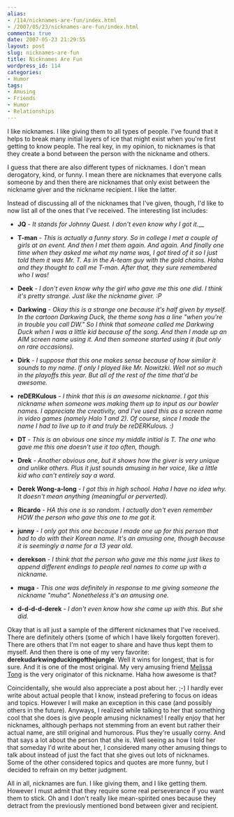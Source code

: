 ```yaml
---
alias:
- /114/nicknames-are-fun/index.html
- /2007/05/23/nicknames-are-fun/index.html
comments: true
date: 2007-05-23 21:29:55
layout: post
slug: nicknames-are-fun
title: Nicknames Are Fun
wordpress_id: 114
categories:
- Humor
tags:
- Amusing
- Friends
- Humor
- Relationships
---
```


I like nicknames. I like giving them to all types of people. I've found that it helps to break many initial layers of ice that might exist when you're first getting to know people. The real key, in my opinion, to nicknames is that they create a bond between the person with the nickname and others.

I guess that there are also different types of nicknames. I don't mean derogatory, kind, or funny. I mean there are nicknames that everyone calls someone by and then there are nicknames that only exist between the nickname giver and the nickname recipient. I like the latter.

Instead of discussing all of the nicknames that I've given, though, I'd like to now list all of the ones that I've received. The interesting list includes:



	
  * **JQ** - _It stands for Johnny Quest. I don't even know why I got it.___

	
  * **T-man** - _This is actually a funny story. So in college I met a couple of girls at an event. And then I met them again. And again. And finally one time when they asked me what my name was, I got tired of it so I just told them it was Mr. T. As in the A-team guy with the gold chains. Haha and they thought to call me T-man. After that, they sure remembered who I was!_

	
  * **Deek** - _I don't even know why the girl who gave me this one did. I think it's pretty strange. Just like the nickname giver. :P_

	
  * **Darkwing** - _Okay this is a strange one because it's half given by myself. In the cartoon Darkwing Duck, the theme song has a line "when you're in trouble you call DW." So I think that someone called me Darkwing Duck when I was a little kid because of the song. And then I made up an AIM screen name using it. And then someone started using it (but only on rare occasions)._

	
  * **Dirk** - _I suppose that this one makes sense because of how similar it sounds to my name. If only I played like Mr. Nowitzki. Well not so much in the playoffs this year. But all of the rest of the time that'd be awesome._

	
  * **reDERKulous** - _I think that this is an awesome nickname. I got this nickname when someone was making them up to input as our bowler names. I appreciate the creativity, and I've used this as a screen name in video games (namely Halo 1 and 2). Of course, since I made the name I had to live up to it and truly be reDERKulous. :)_

	
  * **DT** - _This is an obvious one since my middle initial is T. The one who gave me this one doesn't use it too often, though._

	
  * **Drek** - _Another obvious one, but it shows how the giver is very unique and unlike others. Plus it just sounds amusing in her voice, like a little kid who can't entirely say a word._

	
  * **Derek Wong-a-long** - _I got this in high school. Haha I have no idea why. It doesn't mean anything (meaningful or perverted)._

	
  * **Ricardo** - _HA this one is so random. I actually don't even remember HOW the person who gave this one to me got it._

	
  * **junny** - _I only got this one because I made one up for this person that had to do with their Korean name. It's an amusing one, though because it is seemingly a name for a 13 year old._

	
  * **derekson** - _I think that the person who gave me this name just likes to append different endings to people real names to come up with a nickname._

	
  * **muga** - _This one was definitely in response to me giving someone the nickname "muha". Nonetheless it's an amusing one._

	
  * **d-d-d-d-derek** - _I don't even know how she came up with this. But she did._


Okay that is all just a sample of the different nicknames that I've received. There are definitely others (some of which I have likely forgotten forever). There are others that I'm not eager to share and have thus kept them to myself. And then there is one of my very favorite: **derekudarkwingduckingofthejungle**. Well it wins for longest, that is for sure. And it is one of the most original. My very amusing friend [Melissa Tong](/item?0,http://www.xanga.com/totml715) is the very originator of this nickname. Haha how awesome is that?

Coincidentally, she would also appreciate a post about her. ;-) I hardly ever write about actual people that I know, instead prefering to focus on ideas and topics. However I will make an exception in this case (and possibly others in the future). Anyways, I realized while talking to her that something cool that she does is give people amusing nicknames! I really enjoy that her nicknames, although perhaps not stemming from an event but rather their actual name, are still original and humorous. Plus they're usually corny. And that says a lot about the person that she is. Well seeing as how I told her that someday I'd write about her, I considered many other amusing things to talk about instead of just the fact that she gives out lots of nicknames. Some of the other considered topics and quotes are more funny, but I decided to refrain on my better judgment.

All in all, nicknames are fun. I like giving them, and I like getting them. However I must admit that they require some real perseverance if you want them to stick. Oh and I don't really like mean-spirited ones because they detract from the previously mentioned bond between giver and recipient.
